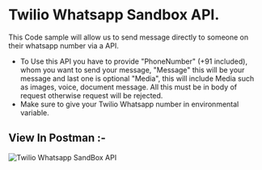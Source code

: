 # Twilio Whatsapp Sandbox API.
This Code sample will allow us to send message directly to someone on their whatsapp number via a API.
- To Use this API you have to provide "PhoneNumber" (+91 included), whom you want to send your message, "Message" this will be your message and last one is optional "Media", this will include Media such as images, voice, document message. All this must be in body of request otherwise request will be rejected.
- Make sure to give your Twilio Whatsapp number in environmental variable.

## View In Postman :- 

![Twilio Whatsapp SandBox API](https://user-images.githubusercontent.com/94986377/226427035-88e08d28-cb3d-4448-b215-f9a6ae0a72f0.jpg)

